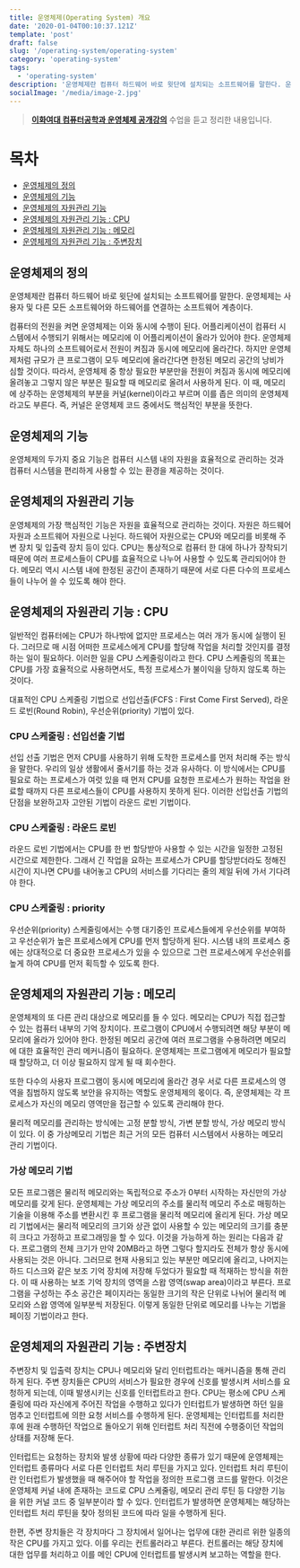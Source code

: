 ```yaml
---
title: 운영체제(Operating System) 개요
date: '2020-01-04T00:10:37.121Z'
template: 'post'
draft: false
slug: '/operating-system/operating-system'
category: 'operating-system'
tags:
  - 'operating-system'
description: '운영체제란 컴퓨터 하드웨어 바로 윗단에 설치되는 소프트웨어를 말한다. 운영체제는 사용자 및 다른 모든 소프트웨어와 하드웨어를 연결하는 소프트웨어 계층이다...'
socialImage: '/media/image-2.jpg'
---
```


> **[이화여대 컴퓨터공학과 운영체제 공개강의](http://www.kocw.or.kr/home/search/kemView.do?kemId=1046323)** 수업을 듣고 정리한 내용입니다.

# 목차

- [운영체제의 정의](#운영체제의-정의)
- [운영체제의 기능](#운영체제의-기능)
- [운영체제의 자원관리 기능](#운영체제의-자원관리-기능)
- [운영체제의 자원관리 기능 : CPU](#운영체제의-자원관리-기능--cpu)
- [운영체제의 자원관리 기능 : 메모리](#운영체제의-자원관리-기능--메모리)
- [운영체제의 자원관리 기능 : 주변장치](#운영체제의-자원관리-기능--주변장치)

## 운영체제의 정의

운영체제란 컴퓨터 하드웨어 바로 윗단에 설치되는 소프트웨어를 말한다. 운영체제는 사용자 및 다른 모든 소프트웨어와 하드웨어를 연결하는 소프트웨어 계층이다.

컴퓨터의 전원을 켜면 운영체제는 이와 동시에 수행이 된다. 어플리케이션이 컴퓨터 시스템에서 수행되기 위해서는 메모리에 이 어플리케이션이 올라가 있어야 한다. 운영체제 자체도 하나의 소프트웨어로서 전원이 켜짐과 동시에 메모리에 올라간다. 하지만 운영체제처럼 규모가 큰 프로그램이 모두 메모리에 올라간다면 한정된 메모리 공간의 낭비가 심할 것이다. 따라서, 운영체제 중 항상 필요한 부분만을 전원이 켜짐과 동시에 메모리에 올려놓고 그렇지 않은 부분은 필요할 때 메모리로 올려서 사용하게 된다. 이 때, 메모리에 상주하는 운영체제의 부분을 커널(kernel)이라고 부르며 이를 좁은 의미의 운영체제라고도 부른다. 즉, 커널은 운영체제 코드 중에서도 핵심적인 부분을 뜻한다.

## 운영체제의 기능

운영체제의 두가지 중요 기능은 컴퓨터 시스템 내의 자원을 효율적으로 관리하는 것과 컴퓨터 시스템을 편리하게 사용할 수 있는 환경을 제공하는 것이다.

## 운영체제의 자원관리 기능

운영체제의 가장 핵심적인 기능은 자원을 효율적으로 관리하는 것이다. 자원은 하드웨어 자원과 소프트웨어 자원으로 나뉜다. 하드웨어 자원으로는 CPU와 메모리를 비롯해 주변 장치 및 입출력 장치 등이 있다. CPU는 통상적으로 컴퓨터 한 대에 하나가 장착되기 때문에 여러 프로세스들이 CPU를 효율적으로 나누어 사용할 수 있도록 관리되어야 한다. 메모리 역시 시스템 내에 한정된 공간이 존재하기 때문에 서로 다른 다수의 프로세스들이 나누어 쓸 수 있도록 해야 한다.

## 운영체제의 자원관리 기능 : CPU

일반적인 컴퓨터에는 CPU가 하나밖에 없지만 프로세스는 여러 개가 동시에 실행이 된다. 그러므로 매 시점 어떠한 프로세스에게 CPU를 할당해 작업을 처리할 것인지를 결정하는 일이 필요하다. 이러한 일을 CPU 스케줄링이라고 한다. CPU 스케줄링의 목표는 CPU를 가장 효율적으로 사용하면서도, 특정 프로세스가 불이익을 당하지 않도록 하는 것이다.

대표적인 CPU 스케줄링 기법으로 선입선출(FCFS : First Come First Served), 라운드 로빈(Round Robin), 우선순위(priority) 기법이 있다.

### CPU 스케줄링 : 선입선출 기법

선입 선출 기법은 먼저 CPU를 사용하기 위해 도착한 프로세스를 먼저 처리해 주는 방식을 말한다. 우리의 일상 생활에서 줄서기를 하는 것과 유사하다. 이 방식에서는 CPU를 필요로 하는 프로세스가 여럿 있을 때 먼저 CPU를 요청한 프로세스가 원하는 작업을 완료할 때까지 다른 프로세스들이 CPU를 사용하지 못하게 된다. 이러한 선입선출 기법의 단점을 보완하고자 고안된 기법이 라운드 로빈 기법이다.

### CPU 스케줄링 : 라운드 로빈

라운드 로빈 기법에서는 CPU를 한 번 할당받아 사용할 수 있는 시간을 일정한 고정된 시간으로 제한한다. 그래서 긴 작업을 요하는 프로세스가 CPU를 할당받더라도 정해진 시간이 지나면 CPU를 내어놓고 CPU의 서비스를 기다리는 줄의 제일 뒤에 가서 기다려야 한다.

### CPU 스케줄링 : priority

우선순위(priority) 스케줄링에서는 수행 대기중인 프로세스들에게 우선순위를 부여하고 우선순위가 높은 프로세스에게 CPU를 먼저 할당하게 된다. 시스템 내의 프로세스 중에는 상대적으로 더 중요한 프로세스가 있을 수 있으므로 그런 프로세스에게 우선순위를 높게 하여 CPU를 먼저 획득할 수 있도록 한다.

## 운영체제의 자원관리 기능 : 메모리

운영체제의 또 다른 관리 대상으로 메모리를 들 수 있다. 메모리는 CPU가 직접 접근할 수 있는 컴퓨터 내부의 기억 장치이다. 프로그램이 CPU에서 수행되려면 해당 부분이 메모리에 올라가 있어야 한다. 한정된 메모리 공간에 여러 프로그램을 수용하려면 메모리에 대한 효율적인 관리 메커니즘이 필요하다. 운영체제는 프로그램에게 메모리가 필요할 때 할당하고, 더 이상 필요하지 않게 될 때 회수한다.

또한 다수의 사용자 프로그램이 동시에 메모리에 올라간 경우 서로 다른 프로세스의 영역을 침범하지 않도록 보안을 유지하는 역할도 운영체제의 몫이다. 즉, 운영체제는 각 프로세스가 자신의 메모리 영역만을 접근할 수 있도록 관리해야 한다.

물리적 메모리를 관리하는 방식에는 고정 분할 방식, 가변 분할 방식, 가상 메모리 방식이 있다. 이 중 가상메모리 기법은 최근 거의 모든 컴퓨터 시스템에서 사용하는 메모리 관리 기법이다.

### 가상 메모리 기법

모든 프로그램은 물리적 메모리와는 독립적으로 주소가 0부터 시작하는 자신만의 가상 메모리를 갖게 된다. 운영체제는 가상 메모리의 주소를 물리적 메모리 주소로 매핑하는 기술을 이용해 주소를 변환시킨 후 프로그램을 물리적 메모리에 올리게 된다. 가상 메모리 기법에서는 물리적 메모리의 크기와 상관 없이 사용할 수 있는 메모리의 크기를 충분히 크다고 가정하고 프로그래밍을 할 수 있다. 이것을 가능하게 하는 원리는 다음과 같다. 프로그램의 전체 크기가 만약 20MB라고 하면 그렇다 할지라도 전체가 항상 동시에 사용되는 것은 아니다. 그러므로 현재 사용되고 있는 부분만 메모리에 올리고, 나머지는 하드 디스크와 같은 보조 기억 장치에 저장해 두었다가 필요할 때 적재하는 방식을 취한다. 이 때 사용하는 보조 기억 장치의 영역을 스왑 영역(swap area)이라고 부른다. 프로그램을 구성하는 주소 공간은 페이지라는 동일한 크기의 작은 단위로 나뉘어 물리적 메모리와 스왑 영역에 일부분씩 저장된다. 이렇게 동일한 단위로 메모리를 나누는 기법을 페이징 기법이라고 한다.

## 운영체제의 자원관리 기능 : 주변장치

주변장치 및 입출력 장치는 CPU나 메모리와 달리 인터럽트라는 매커니즘을 통해 관리하게 된다. 주변 장치들은 CPU의 서비스가 필요한 경우에 신호를 발생시켜 서비스를 요청하게 되는데, 이때 발생시키는 신호를 인터럽트라고 한다. CPU는 평소에 CPU 스케줄링에 따라 자신에게 주어진 작업을 수행하고 있다가 인터럽트가 발생하면 하던 일을 멈추고 인터럽트에 의한 요청 서비스를 수행하게 된다. 운영체제는 인터럽트를 처리한 후에 원래 수행하던 작업으로 돌아오기 위해 인터럽트 처리 직전에 수행중이던 작업의 상태를 저장해 둔다.

인터럽트는 요청하는 장치와 발생 상황에 따라 다양한 종류가 있기 때문에 운영체제는 인터럽트 종류마다 서로 다른 인터럽트 처리 루틴을 가지고 있다. 인터럽트 처리 루틴이란 인터럽트가 발생했을 때 해주어야 할 작업을 정의한 프로그램 코드를 말한다. 이것은 운영체제 커널 내에 존재하는 코드로 CPU 스케줄링, 메모리 관리 루틴 등 다양한 기능을 위한 커널 코드 중 일부분이라 할 수 있다. 인터럽트가 발생하면 운영체제는 해당하는 인터럽트 처리 루틴을 찾아 정의된 코드에 따라 일을 수행하게 된다.

한편, 주변 장치들은 각 장치마다 그 장치에서 일어나는 업무에 대한 관리르 위한 일종의 작은 CPU를 가지고 있다. 이를 우리는 컨트롤러라고 부른다. 컨트롤러는 해당 장치에 대한 업무를 처리하고 이를 메인 CPU에 인터럽트를 발생시켜 보고하는 역할을 한다.
